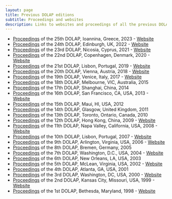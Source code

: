 ```yaml
---
layout: page
title: Previous DOLAP editions
subtitle: Proceedings and websites
description: Links to websites and proceedings of all the previous DOLAP editions
---
```


- [Proceedings](https://ceur-ws.org/Vol-3369) of the 25th DOLAP, Ioannina, Greece, 2023 - [Website](https://sites.google.com/view/dolap2023)
- [Proceedings](https://ceur-ws.org/Vol-3130) of the 24th DOLAP, Edinburgh, UK, 2022 - [Website](https://sites.google.com/view/dolap2022) 
- [Proceedings](https://ceur-ws.org/Vol-2840) of the 23rd DOLAP, Nicosia, Cyprus, 2021 - [Website](https://sites.google.com/view/dolap-2021)
- [Proceedings](https://ceur-ws.org/Vol-2572) of the 22nd DOLAP, Copenhagen, Denmark, 2020 - [Website](https://www.essi.upc.edu/dtim/DOLAP/) 
- [Proceedings](https://ceur-ws.org/Vol-2324) of the 21st DOLAP, Lisbon, Portugal, 2019 - [Website](http://www.cs.put.poznan.pl/events/DOLAP2019.html) 
- [Proceedings](https://ceur-ws.org/Vol-2062) of the 20th DOLAP, Vienna, Austria, 2018 - [Website](http://www.cs.put.poznan.pl/events/DOLAP2018.html) 
- [Proceedings](https://ceur-ws.org/Vol-1810) of the 19th DOLAP, Venice, Italy, 2017 - [Website](https://www.info.univ-tours.fr/~marcel/dolap2017/) 
- [Proceedings](http://dl.acm.org/citation.cfm?id=2811222) of the 18th DOLAP, Melbourne, VIC, Australia, 2015
- [Proceedings](http://dl.acm.org/citation.cfm?id=2811222) of the 17th DOLAP, Shanghai, China, 2014
- [Proceedings](http://dl.acm.org/citation.cfm?id=2513190) of the 16th DOLAP, San Francisco, CA, USA, 2013 - [Website](https://dolap2013.ensma.fr/) 
- [Proceedings](http://dl.acm.org/citation.cfm?id=2513190) of the 15th DOLAP, Maui, HI, USA, 2012
- [Proceedings](https://dblp.org/rec/conf/dolap/2011) of the 14th DOLAP, Glasgow, United Kingdom, 2011
- [Proceedings](https://dblp.org/rec/conf/dolap/2010) of the 13th DOLAP, Toronto, Ontario, Canada, 2010
- [Proceedings](https://dblp.org/rec/conf/dolap/2009) of the 12th DOLAP, Hong Kong, China, 2009 - [Website](https://cs.ulb.ac.be/conferences/dolap2009/) 
- [Proceedings](https://dblp.org/rec/conf/dolap/2008) of the 11th DOLAP, Napa Valley, California, USA, 2008 - [Website](https://cci.drexel.edu/faculty/song/dolap/DOLAP08/DOLAP%202008-main_files/intro.htm) 
- [Proceedings](https://dblp.org/rec/conf/dolap/2007) of the 10th DOLAP, Lisbon, Portugal, 2007 - [Website](https://dolap07.cs.aau.dk/) 
- [Proceedings](https://dblp.org/rec/conf/dolap/2006) of the 9th DOLAP, Arlington, Virginia, USA, 2006 - [Website](https://www.cs.uoi.gr/~dolap06/) 
- [Proceedings](https://dblp.org/rec/conf/dolap/2005) of the 8th DOLAP, Bremen, Germany, 2005
- [Proceedings](https://dblp.org/rec/conf/dolap/2004) of the 7th DOLAP, Washington, D.C., USA, 2004 - [Website](http://www.ececs.uc.edu/~dolap04/) 
- [Proceedings](https://dblp.org/rec/conf/dolap/2003) of the 6th DOLAP, New Orleans, LA, USA, 2003
- [Proceedings](https://dblp.org/rec/conf/dolap/2002) of the 5th DOLAP, McLean, Virginia, USA, 2002 - [Website](http://www.cis.drexel.edu/faculty/song/Dolap/Dolap02Menu.htm) 
- [Proceedings](https://dblp.org/rec/conf/dolap/2001) of the 4th DOLAP, Atlanta, GA, USA, 2001
- [Proceedings](https://dblp.org/rec/conf/dolap/2000) of the 3rd DOLAP, Washington, DC, USA, 2000 - [Website](http://www.cis.drexel.edu/faculty/song/dolap.html) 
- [Proceedings](https://dblp.org/rec/conf/dolap/99) of the 2nd DOLAP, Kansas City, Missouri, USA, 1999 - [Website](http://www.pages.drexel.edu/faculty/songiy/dolap99CFP.html) 
- [Proceedings](https://dblp.org/rec/conf/dolap/98) of the 1st DOLAP, Bethesda, Maryland, 1998 - [Website](http://www.pages.drexel.edu/faculty/songiy/dolap98.html) 